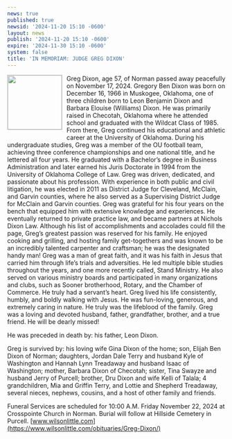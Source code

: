 ```yaml
---
news: true
published: true
newsid: '2024-11-20 15:10 -0600'
layout: news
publish: '2024-11-20 15:10 -0600'
expire: '2024-11-30 15:10 -0600'
system: false
title: 'IN MEMORIAM: JUDGE GREG DIXON'
---
```

<a href="https://www.oscn.net/images/judges/id/gregdixon.jpg"><img style="border: solid 1px silver; width: 125px; float: left; margin: 0 10px 10px 0;" src="https://www.oscn.net/images/judges/id/gregdixon.jpg" /></a>Greg Dixon, age 57, of Norman passed away peacefully on November 17, 2024. Gregory Ben Dixon was born on December 16, 1966 in Muskogee, Oklahoma, one of three children born to Leon Benjamin Dixon and Barbara Elouise (Williams) Dixon. He was primarily raised in Checotah, Oklahoma where he attended school and graduated with the Wildcat Class of 1985. From there, Greg continued his educational and athletic career at the University of Oklahoma. During his undergraduate studies, Greg was a member of the OU football team, achieving three conference championships and one national title, and he lettered all four years. He graduated with a Bachelor’s degree in Business Administration and later earned his Juris Doctorate in 1994 from the University of Oklahoma College of Law. Greg was driven, dedicated, and passionate about his profession. With experience in both public and civil litigation, he was elected in 2011 as District Judge for Cleveland, McClain, and Garvin counties, where he also served as a Supervising District Judge for McClain and Garvin counties. Greg was grateful for his four years on the bench that equipped him with extensive knowledge and experiences. He eventually returned to private practice law, and became partners at Nichols Dixon Law. Although his list of accomplishments and accolades could fill the page, Greg’s greatest passion was reserved for his family. He enjoyed cooking and grilling, and hosting family get-togethers and was known to be an incredibly talented carpenter and craftsman; he was the designated handy man! Greg was a man of great faith, and it was his faith in Jesus that carried him through life’s trials and adversities. He led multiple bible studies throughout the years, and one more recently called, Stand Ministry. He also served on various ministry boards and participated in many organizations and clubs, such as Sooner brotherhood, Rotary, and the Chamber of Commerce. He truly had a servant’s heart. Greg lived his life consistently, humbly, and boldly walking with Jesus. He was fun-loving, generous, and extremely caring in nature. He truly was the lifeblood of the family. Greg was a loving and devoted husband, father, grandfather, brother, and a true friend. He will be dearly missed!

He was preceded in death by: his father, Leon Dixon.  

Greg is survived by: his loving wife Gina Dixon of the home; son, Elijah Ben Dixon of Norman; daughters, Jordan Dale Terry and husband Kyle of Washington and Hannah Lynn Treadaway and husband Isaac of Washington; mother, Barbara Dixon of Checotah; sister, Tina Swayze and husband Jerry of Purcell; brother, Dru Dixon and wife Kelli of Talala; 4 grandchildren, Mia and Griffin Terry, and Lottie and Shepherd Treadaway, several nieces, nephews, cousins, and a host of other family and friends.

Funeral Services are scheduled for 10:00 A.M. Friday November 22, 2024 at Crosspointe Church in Norman. Burial will follow at Hillside Cemetery in Purcell. [www.wilsonlittle.com](https://www.wilsonlittle.com/obituaries/Greg-Dixon/)
